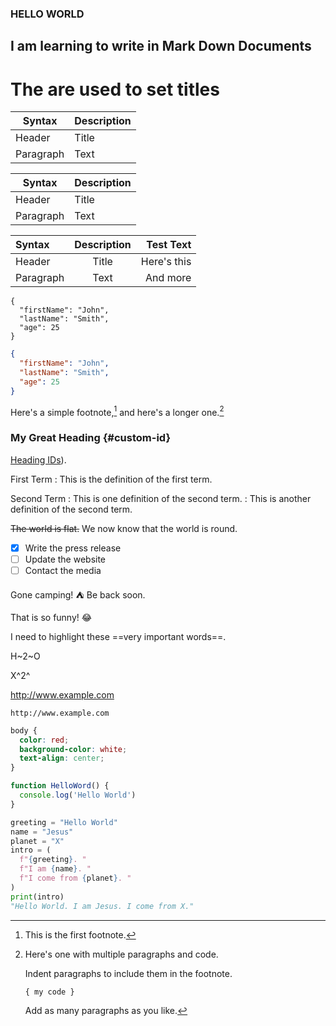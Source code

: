 ### HELLO WORLD
## I am learning to write in Mark Down Documents
# The are used to set titles

| Syntax      | Description |
| ----------- | ----------- |
| Header      | Title       |
| Paragraph   | Text        |

| Syntax | Description |
| --- | ----------- |
| Header | Title |
| Paragraph | Text |

| Syntax      | Description | Test Text     |
| :---        |    :----:   |          ---: |
| Header      | Title       | Here's this   |
| Paragraph   | Text        | And more      |

```
{
  "firstName": "John",
  "lastName": "Smith",
  "age": 25
}
```

```json
{
  "firstName": "John",
  "lastName": "Smith",
  "age": 25
}
```

Here's a simple footnote,[^1] and here's a longer one.[^bignote]

[^1]: This is the first footnote.

[^bignote]: Here's one with multiple paragraphs and code.

    Indent paragraphs to include them in the footnote.

    `{ my code }`

    Add as many paragraphs as you like.

### My Great Heading {#custom-id}
[Heading IDs](https://www.markdownguide.org/extended-syntax#heading-ids)).

First Term
: This is the definition of the first term.

Second Term
: This is one definition of the second term.
: This is another definition of the second term.

~~The world is flat.~~ We now know that the world is round.

- [x] Write the press release
- [ ] Update the website
- [ ] Contact the media

Gone camping! :tent: Be back soon.

That is so funny! :joy:

I need to highlight these ==very important words==.

H~2~O

X^2^

http://www.example.com

`http://www.example.com`


```css
body {
  color: red;
  background-color: white;
  text-align: center;
}
```
```js
function HelloWord() {
  console.log('Hello World')
}
```
```py
greeting = "Hello World"
name = "Jesus"
planet = "X"
intro = (
  f"{greeting}. "
  f"I am {name}. "
  f"I come from {planet}. "
)
print(intro)
"Hello World. I am Jesus. I come from X."
```